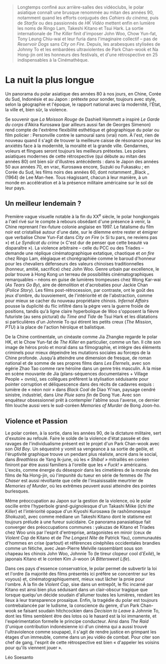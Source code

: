 > Longtemps confiné aux arrière-salles des vidéoclubs, le polar asiatique connaît une brusque renommée au mitan des années 90, notamment quand les efforts conjugués des _Cahiers du cinéma_, puis de _Starfix_ ou des passionnés de _HK Vidéo_ mettent enfin en lumière les noms de Ringo Lam, Takeshi Kitano et Tsui Hark. La sortie internationale de _The Killer_ finit d'imposer John Woo, Chow Yun-fat, Tony Leung Chiu-wai et leur furia dans l'imaginaire collectif – pas de _Reservoir Dogs_ sans _City on Fire_. Depuis, les arabesques stylisées de Johnny To et les embardées ultraviolentes de Park Chan-wook et Na Hong-jin ont les honneurs des festivals, et d'une rétrospective en 25 indispensables à la Cinémathèque.

# La nuit la plus longue

Un panorama du polar asiatique des années 80 à nos jours, en Chine, Corée du Sud, Indonésie et au Japon : prétexte pour sonder, toujours avec style, selon la géographie et l'époque, le rapport national avec la modernité, l'État, la ville et, bien sûr, la violence.

Se souvenir que _La Moisson Rouge_ de Dashiell Hammett a inspiré _Le Garde du corps_ d'Akira Kurosawa (par ailleurs aussi fan de Georges Simenon) rend compte de l'extrême flexibilité esthétique et géographique du polar ou film policier : Personville contre le samouraï sans (vrai) nom. À l'est, rien de nouveau quand il s'agit de trouver la meilleure caisse de résonance pour les anxiétés face à la modernité, la moralité et la grande ville. Gendarmes, voleurs et flingues seront toujours les meilleurs prétextes. Les polars asiatiques modernes de cette rétrospective (qui débute au mitan des années 80) ont bien sûr d'illustres antécédents : dans le Japon des années 50 aux années 70, en vrac, Kurosawa encore, Suzuki ou Fukasaku ; en Corée du Sud, les films noirs des années 60, dont notamment _Black _ (1964) de Lee Man-hee. Tous réagissant, chacun à leur manière, à un monde en accélération et à la présence militaire américaine sur le sol de leur pays.

## Un meilleur lendemain ?

Première vague visuelle notable à la fin du XX<sup>e</sup> siècle, le polar hongkongais a l'œil rivé sur le compte à rebours obsédant d'une présence à venir, la Chine reprenant l'ex-future colonie anglaise en 1997. Le fatalisme du film noir est cristallisé autour d'une date, sur le dilemme entre rester et émigrer que verbalise Chow Yun-Fat dans _City on Fire_ (« Si tu pars, ne reviens pas ») et _Le Syndicat du crime_ (« C'est dur de penser que cette beauté va disparaître »). La violence arbitraire – celle du PCC ou des Triades – demande une réplique cinématographique extatique, chaotique et _on fire_ chez Ringo Lam, élégiaque et chorégraphiée comme le baroud d'honneur pour les chevaliers défenseurs des valeurs chinoises traditionnelles (honneur, amitié, sacrifice) chez John Woo. Genre urbain par excellence, le polar trouve à Hong Kong un terreau de possibilités cinématographiques remarquables – néons en guise de lumières trompeuses chez Wong Kar-wai (_As Tears Go By_), aire de démolition et d'acrobaties pour Jackie Chan (_Police Story_). Les films post-rétrocession, par contraste, ont le goût des jeux d'ombre, du louvoiement, de l'intériorité et de l'abstraction, comme pour mieux se cacher du nouveau propriétaire chinois. _Infernal Affairs_ pousse la duplicité du flic infiltré dans la pègre vers la guerre froide de positions, tandis qu'à ligne claire hyperbolique de Woo s'opposent la fièvre futuriste (au sens pictural) du _Time and Tide_ de Tsui Hark et les dilatations si particulières d'un Johnnie To qui étirent les petits creux (_The Mission_, _PTU_) à la place de l'action héroïque et balistique.

De la Chine continentale, un cinéaste comme Jia Zhangke regarde le polar HK, et le Chow Yun-fat de _The Killer_ en particulier, comme un fan. Il cite son image de héros prolo et moral dans sa filmographie, et intègre des éléments criminels pour mieux dépeindre les mutations sociales au forceps de la Chine profonde. Jusqu'à atteindre une dimension de fresque, de roman national et de somme de ses propres films dans _Les Éternels_, avec son égérie Zhao Tao comme rare héroïne dans un genre très masculin. À la mise en scène mouvante de Jia (plans-séquences documentaires + Village People + ovnis), ses collègues préfèrent la stylisation séduisante pour pointer corruption et déliquescence dans des récits de cadavres exquis : lumière de « néon noir » dans _Black Coal_ de Diao Yi'nan, paysage cendré sinistre, industriel, dans _Une Pluie sans fin_ de Dong Yue. Avec son enquêteur obsessionnel prêt à contempler l'abîme sous l'averse, ce dernier film louche aussi vers le sud-coréen _Memories of Murder_ de Bong Joon-ho.

## Violence et Passion

Le polar coréen, à la sortie, dans les années 90, de la dictature militaire, sert d'exutoire au refoulé. Faire le solde de la violence d'état passée et des ravages de l'individualisme présent est le projet d'un Park Chan-wook avec son _Old Boy_. Un séquestré y vomit sa vengeance à sa sortie de geôle, et l'éruptivité graphique trouve un pendant plus réaliste, ancré dans le social, dans _Breathless_ de Yang Ik-june, où les _« Shiba! »_ mitraillés en coréen finiront par être aussi familiers à l'oreille que les _« Fuck! »_ américains. L'excès, comme énergie du désespoir dans les cimetières de la morale des films de Na Hong-jin, où l'impunité du tueur en série de femmes de _The Chaser_ est aussi révoltante que celle de l'insaisissable meurtrier de _Memories of Murder_, où les extrêmes peuvent aussi atteindre des pointes burlesques.

Même préoccupation au Japon sur la gestion de la violence, où le polar oscille entre l'hyperbole grand-guignolesque d'un Takashi Miike (_Ichi the Killer_) et l'intériorité opaque d'un Kiyoshi Kurosawa (le rashōmonesque _Shokuzai_), avec comme médiane un Takeshi Kitano dont le statisme est toujours prélude à une fureur suicidaire. Ce panorama panasiatique fait converger des préoccupations communes : yakuzas de Kitano et Triades chez Woo unis par l'esprit d'entreprise, antagonistes en miroir (ceux de _Violent Cop_ de Kitano et de _The Longest Nite_ de Patrick Yau), communautés d'hommes en crise (partout) et références cinéphiles occidentales brandies comme un fétiche, avec Jean-Pierre Melville rassemblant sous son chapeau les chinois John Woo, Johnnie To (le tireur clopeur cool d'_Exilé_), le japonais Kitano et le coréen Kim Ji-woon (_A Bittersweet Life_).

Dans ces pays d'essence conservatrice, le polar permet de subvertir la loi et l'ordre (la majorité des films présentés ici préfère se concentrer sur les voyous) et, cinématographiquement, mieux vaut lâcher la proie pour l'ombre. À la fin de _Violent Cop_, sise dans un entrepôt, le flic incarné par Kitano est ainsi bien plus séduisant dans un clair-obscur tragique que lorsque quelqu'un décide soudain d'allumer toutes les lumières, rendant les lieux à leur transparence prosaïque. Enfin, la tragédie du polar est toujours contrebalancée par le ludisme, la conscience du genre, d'un Park Chan-wook se faisant soudain hitchcockien dans _Decision to Leave_ à Johnnie To, dont les films semblent être des lotos où le hasard est la loi immanente, et l'expérimentation formelle le principe conducteur. Ainsi dans _The Raid_ (l'unique contribution indonésienne ici d'un cinéma qui a aussi trouvé l'ultraviolence comme soupape), il s'agit de rendre justice en grimpant les étages d'un immeuble, comme dans un jeu vidéo de combat. Pour citer son chef de gang, l'esprit de cette rétrospective est bien « d'appeler les voisins pour qu'ils viennent jouer ».

<div class="author">Léo Soesanto</div>
